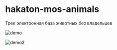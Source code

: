 # hakaton-mos-animals
Трек электронная база животных без владельцев

![demo](https://prnt.sc/vb3f4q)

![demo2](http://tbpofthw.ru/demo.jpeg)
